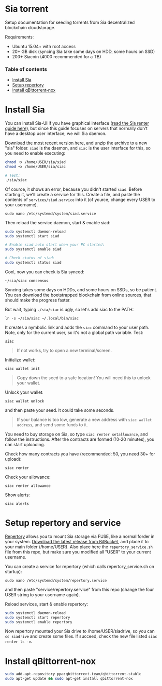 # Sia torrent

Setup documentation for seeding torrents from Sia decentralized blockchain cloudstorage.

Requirements:
- Ubuntu 15.04+ with root access
- 20+ GB disk (syncing Sia take some days on HDD, some hours on SSD)
- 200+ Siacoin (4000 recommended for a TB)

### Table of contents

* [Install Sia](#install-sia)
* [Setup repertory](#setup-repertory-and-service)
* [Install qBittorrent-nox](#install-qBittorrent-nox)

# Install Sia

You can install Sia-UI if you have graphical interface ([read the Sia renter guide here](https://siasetup.info/guides/renting_on_sia)), but since this guide focuses on servers that normally don't have a desktop user interface, we will Sia daemon.

[Download the most recent version here](https://github.com/NebulousLabs/Sia/releases), and unzip the archive to a new "sia" folder. `siad` is the daemon, and `siac` is the user interface for this, so you need to enable executing:

``` bash
chmod +x /home/USER/sia/siad
chmod +x /home/USER/sia/siac

# Test:
./sia/siac
```

Of cource, it shows an error, because you didn't started `siad`. Before starting it, we'll create a service for this. Create a file, and paste the contents of `services/siad.service` into it (of yource, change every USER to your username).

`sudo nano /etc/systemd/system/siad.service`

Then reload the service daemon, start & enable siad:

``` bash
sudo systemctl daemon-reload
sudo systemctl start siad

# Enable siad auto start when your PC started:
sudo systemctl enable siad

# Check status of siad:
sudo systemctl status siad
```

Cool, now you can check is Sia synced:

`~/sia/siac consensus`

Syncing takes some days on HDDs, and some hours on SSDs, so be patient. You can download the bootstrapped blockchain from online sources, that should make the progress faster.

But wait, typing `./sia/siac` is ugly, so let's add siac to the PATH:

`ln -s ~/sia/siac ~/.local/bin/siac`

It creates a nymbolic link and adds the `siac` command to your user path. Note, only for the current user, so it's not a global path variable. Test:

`siac`

> If not works, try to open a new terminal/screen.

Initialize wallet:

`siac wallet init`

> Copy down the seed to a safe location! You will need this to unlock your wallet.

Unlock your wallet:

`siac wallet unlock`
 
 and then paste your seed. It could take some seconds.

> If your balance is too low, generate a new address with `siac wallet address`, and send some funds to it.

You need to buy storage on Sia, so type `siac renter setallowance`, and follow the instructions. After the contracts are formed (10-20 minutes), you can start uploading.

Check how many contracts you have (recommended: 50, you need 30+ for upload):

`siac renter`

Check your allowance:

`siac renter allowance`

Show alerts:

`siac alerts`

# Setup repertory and service

[Repertory](https://bitbucket.org/blockstorage/repertory/) allows you to mount Sia storage via FUSE, like a normal forder in your system. [Download the latest release from BitBucket](https://bitbucket.org/blockstorage/repertory/downloads/), and place it to your main folder (/home/USER). Also place here the `repertory_service.sh` file from this repo, but make sure you modified all "USER" to your current username.

You can create a service for repertory (which calls repertory_service.sh on startup):

`sudo nano /etc/systemd/system/repertory.service`

and then paste "service/repertory.service" from this repo (change the four USER string to your username again). 

Reload services, start & enable repertory:

``` bash
sudo systemctl daemon-reload
sudo systemctl start repertory
sudo systemctl enable repertory
```

Now repertory mounted your Sia drive to /home/USER/siadrive, so you can `cd siadrive` and create some files. If succeed, check the new file listed `siac renter ls -v`.

# Install qBittorrent-nox

``` bash
sudo add-apt-repository ppa:qbittorrent-team/qbittorrent-stable
sudo apt-get update && sudo apt-get install qbittorrent-nox
```